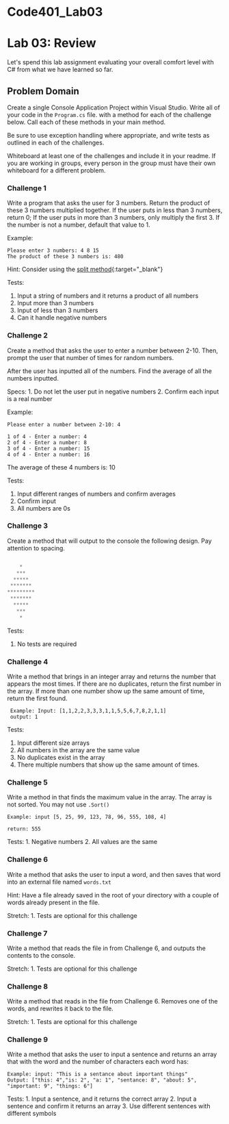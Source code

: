 # Code401_Lab03
# Lab 03: Review

Let's spend this lab assignment evaluating your overall comfort level with C# from what we have learned so far.

## Problem Domain

Create a single Console Application Project within Visual Studio. Write all of your code in the `Program.cs` file. with a method for each of the challenge below. Call each of these methods in your main method.

Be sure to use exception handling where appropriate, and write tests as outlined in each of the challenges.

Whiteboard at least one of the challenges and include it in your readme. If you are working in groups, every person in the group must have their own whiteboard for a different problem.

### Challenge 1

Write a program that asks the user for 3 numbers. Return the product of these 3 numbers multiplied together.
If the user puts in less than 3 numbers, return 0;
If the user puts in more than 3 numbers, only multiply the first 3.
If the number is not a number, default that value to 1.

Example:

```text
Please enter 3 numbers: 4 8 15
The product of these 3 numbers is: 480
```

Hint: Consider using the [split method](https://docs.microsoft.com/en-us/dotnet/csharp/how-to/parse-strings-using-split){:target="_blank"}

Tests:

   1. Input a string of numbers and it returns a product of all numbers
   2. Input more than 3 numbers
   3. Input of less than 3 numbers
   4. Can it handle negative numbers

### Challenge 2

Create a method that asks the user to enter a number between 2-10. Then, prompt the user that number of times for random numbers.

After the user has inputted all of the numbers. Find the average of all the numbers inputted.

Specs:
    1. Do not let the user put in negative numbers
    2. Confirm each input is a real number

Example:

```text
Please enter a number between 2-10: 4

1 of 4 - Enter a number: 4
2 of 4 - Enter a number: 8
3 of 4 - Enter a number: 15
4 of 4 - Enter a number: 16
```

The average of these 4 numbers is: 10

Tests:

   1. Input different ranges of numbers and confirm averages
   2. Confirm input
   3. All numbers are 0s

### Challenge 3

Create a method that will output to the console the following design. Pay attention to spacing.

```javascript

    *
   ***
  *****
 *******
*********
 *******
  *****
   ***
    *

```

Tests:

1. No tests are required

### Challenge 4

Write a method that brings in an integer array and returns the number that appears the most times.
If there are no duplicates, return the first number in the array.
If more than one number show up the same amount of time, return the first found.

```text
 Example: Input: [1,1,2,2,3,3,3,1,1,5,5,6,7,8,2,1,1]
 output: 1
 ```

Tests:

1. Input different size arrays
2. All numbers in the array are the same value
3. No duplicates exist in the array
4. There multiple numbers that show up the same amount of times.

### Challenge 5

Write a method in that finds the maximum value in the array. The array is not sorted. You may not use `.Sort()`

```text
Example: input [5, 25, 99, 123, 78, 96, 555, 108, 4]

return: 555
```

Tests:
    1. Negative numbers
    2. All values are the same

### Challenge 6

Write a method that asks the user to input a word, and then saves that word into an external file named `words.txt`

Hint: Have a file already saved in the root of your directory with a couple of words already present in the file.

Stretch:
    1. Tests are optional for this challenge

### Challenge 7

Write a method that reads the file in from Challenge 6, and outputs the contents to the console.

Stretch:
    1. Tests are optional for this challenge

### Challenge 8

Write a method that reads in the file from Challenge 6. Removes one of the words, and rewrites it back to the file.

Stretch:
    1. Tests are optional for this challenge

### Challenge 9

Write a method that asks the user to input a sentence and returns an array that with the word and the number of characters each word has:

```text
Example: input: "This is a sentance about important things"
Output: ["this: 4","is: 2", "a: 1", "sentance: 8", "about: 5", "important: 9", "things: 6"]
```

Tests:
    1. Input a sentence, and it returns the correct array
    2. Input a sentence and confirm it returns an array
    3. Use different sentences with different symbols
